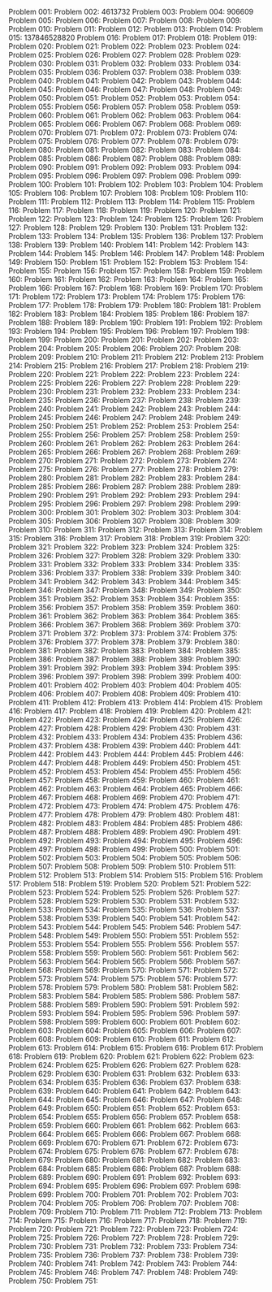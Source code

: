 Problem 001:
Problem 002: 4613732
Problem 003:
Problem 004: 906609
Problem 005:
Problem 006:
Problem 007:
Problem 008:
Problem 009:
Problem 010:
Problem 011:
Problem 012:
Problem 013:
Problem 014:
Problem 015: 137846528820
Problem 016:
Problem 017:
Problem 018:
Problem 019:
Problem 020:
Problem 021:
Problem 022:
Problem 023:
Problem 024:
Problem 025:
Problem 026:
Problem 027:
Problem 028:
Problem 029:
Problem 030:
Problem 031:
Problem 032:
Problem 033:
Problem 034:
Problem 035:
Problem 036:
Problem 037:
Problem 038:
Problem 039:
Problem 040:
Problem 041:
Problem 042:
Problem 043:
Problem 044:
Problem 045:
Problem 046:
Problem 047:
Problem 048:
Problem 049:
Problem 050:
Problem 051:
Problem 052:
Problem 053:
Problem 054:
Problem 055:
Problem 056:
Problem 057:
Problem 058:
Problem 059:
Problem 060:
Problem 061:
Problem 062:
Problem 063:
Problem 064:
Problem 065:
Problem 066:
Problem 067:
Problem 068:
Problem 069:
Problem 070:
Problem 071:
Problem 072:
Problem 073:
Problem 074:
Problem 075:
Problem 076:
Problem 077:
Problem 078:
Problem 079:
Problem 080:
Problem 081:
Problem 082:
Problem 083:
Problem 084:
Problem 085:
Problem 086:
Problem 087:
Problem 088:
Problem 089:
Problem 090:
Problem 091:
Problem 092:
Problem 093:
Problem 094:
Problem 095:
Problem 096:
Problem 097:
Problem 098:
Problem 099:
Problem 100:
Problem 101:
Problem 102:
Problem 103:
Problem 104:
Problem 105:
Problem 106:
Problem 107:
Problem 108:
Problem 109:
Problem 110:
Problem 111:
Problem 112:
Problem 113:
Problem 114:
Problem 115:
Problem 116:
Problem 117:
Problem 118:
Problem 119:
Problem 120:
Problem 121:
Problem 122:
Problem 123:
Problem 124:
Problem 125:
Problem 126:
Problem 127:
Problem 128:
Problem 129:
Problem 130:
Problem 131:
Problem 132:
Problem 133:
Problem 134:
Problem 135:
Problem 136:
Problem 137:
Problem 138:
Problem 139:
Problem 140:
Problem 141:
Problem 142:
Problem 143:
Problem 144:
Problem 145:
Problem 146:
Problem 147:
Problem 148:
Problem 149:
Problem 150:
Problem 151:
Problem 152:
Problem 153:
Problem 154:
Problem 155:
Problem 156:
Problem 157:
Problem 158:
Problem 159:
Problem 160:
Problem 161:
Problem 162:
Problem 163:
Problem 164:
Problem 165:
Problem 166:
Problem 167:
Problem 168:
Problem 169:
Problem 170:
Problem 171:
Problem 172:
Problem 173:
Problem 174:
Problem 175:
Problem 176:
Problem 177:
Problem 178:
Problem 179:
Problem 180:
Problem 181:
Problem 182:
Problem 183:
Problem 184:
Problem 185:
Problem 186:
Problem 187:
Problem 188:
Problem 189:
Problem 190:
Problem 191:
Problem 192:
Problem 193:
Problem 194:
Problem 195:
Problem 196:
Problem 197:
Problem 198:
Problem 199:
Problem 200:
Problem 201:
Problem 202:
Problem 203:
Problem 204:
Problem 205:
Problem 206:
Problem 207:
Problem 208:
Problem 209:
Problem 210:
Problem 211:
Problem 212:
Problem 213:
Problem 214:
Problem 215:
Problem 216:
Problem 217:
Problem 218:
Problem 219:
Problem 220:
Problem 221:
Problem 222:
Problem 223:
Problem 224:
Problem 225:
Problem 226:
Problem 227:
Problem 228:
Problem 229:
Problem 230:
Problem 231:
Problem 232:
Problem 233:
Problem 234:
Problem 235:
Problem 236:
Problem 237:
Problem 238:
Problem 239:
Problem 240:
Problem 241:
Problem 242:
Problem 243:
Problem 244:
Problem 245:
Problem 246:
Problem 247:
Problem 248:
Problem 249:
Problem 250:
Problem 251:
Problem 252:
Problem 253:
Problem 254:
Problem 255:
Problem 256:
Problem 257:
Problem 258:
Problem 259:
Problem 260:
Problem 261:
Problem 262:
Problem 263:
Problem 264:
Problem 265:
Problem 266:
Problem 267:
Problem 268:
Problem 269:
Problem 270:
Problem 271:
Problem 272:
Problem 273:
Problem 274:
Problem 275:
Problem 276:
Problem 277:
Problem 278:
Problem 279:
Problem 280:
Problem 281:
Problem 282:
Problem 283:
Problem 284:
Problem 285:
Problem 286:
Problem 287:
Problem 288:
Problem 289:
Problem 290:
Problem 291:
Problem 292:
Problem 293:
Problem 294:
Problem 295:
Problem 296:
Problem 297:
Problem 298:
Problem 299:
Problem 300:
Problem 301:
Problem 302:
Problem 303:
Problem 304:
Problem 305:
Problem 306:
Problem 307:
Problem 308:
Problem 309:
Problem 310:
Problem 311:
Problem 312:
Problem 313:
Problem 314:
Problem 315:
Problem 316:
Problem 317:
Problem 318:
Problem 319:
Problem 320:
Problem 321:
Problem 322:
Problem 323:
Problem 324:
Problem 325:
Problem 326:
Problem 327:
Problem 328:
Problem 329:
Problem 330:
Problem 331:
Problem 332:
Problem 333:
Problem 334:
Problem 335:
Problem 336:
Problem 337:
Problem 338:
Problem 339:
Problem 340:
Problem 341:
Problem 342:
Problem 343:
Problem 344:
Problem 345:
Problem 346:
Problem 347:
Problem 348:
Problem 349:
Problem 350:
Problem 351:
Problem 352:
Problem 353:
Problem 354:
Problem 355:
Problem 356:
Problem 357:
Problem 358:
Problem 359:
Problem 360:
Problem 361:
Problem 362:
Problem 363:
Problem 364:
Problem 365:
Problem 366:
Problem 367:
Problem 368:
Problem 369:
Problem 370:
Problem 371:
Problem 372:
Problem 373:
Problem 374:
Problem 375:
Problem 376:
Problem 377:
Problem 378:
Problem 379:
Problem 380:
Problem 381:
Problem 382:
Problem 383:
Problem 384:
Problem 385:
Problem 386:
Problem 387:
Problem 388:
Problem 389:
Problem 390:
Problem 391:
Problem 392:
Problem 393:
Problem 394:
Problem 395:
Problem 396:
Problem 397:
Problem 398:
Problem 399:
Problem 400:
Problem 401:
Problem 402:
Problem 403:
Problem 404:
Problem 405:
Problem 406:
Problem 407:
Problem 408:
Problem 409:
Problem 410:
Problem 411:
Problem 412:
Problem 413:
Problem 414:
Problem 415:
Problem 416:
Problem 417:
Problem 418:
Problem 419:
Problem 420:
Problem 421:
Problem 422:
Problem 423:
Problem 424:
Problem 425:
Problem 426:
Problem 427:
Problem 428:
Problem 429:
Problem 430:
Problem 431:
Problem 432:
Problem 433:
Problem 434:
Problem 435:
Problem 436:
Problem 437:
Problem 438:
Problem 439:
Problem 440:
Problem 441:
Problem 442:
Problem 443:
Problem 444:
Problem 445:
Problem 446:
Problem 447:
Problem 448:
Problem 449:
Problem 450:
Problem 451:
Problem 452:
Problem 453:
Problem 454:
Problem 455:
Problem 456:
Problem 457:
Problem 458:
Problem 459:
Problem 460:
Problem 461:
Problem 462:
Problem 463:
Problem 464:
Problem 465:
Problem 466:
Problem 467:
Problem 468:
Problem 469:
Problem 470:
Problem 471:
Problem 472:
Problem 473:
Problem 474:
Problem 475:
Problem 476:
Problem 477:
Problem 478:
Problem 479:
Problem 480:
Problem 481:
Problem 482:
Problem 483:
Problem 484:
Problem 485:
Problem 486:
Problem 487:
Problem 488:
Problem 489:
Problem 490:
Problem 491:
Problem 492:
Problem 493:
Problem 494:
Problem 495:
Problem 496:
Problem 497:
Problem 498:
Problem 499:
Problem 500:
Problem 501:
Problem 502:
Problem 503:
Problem 504:
Problem 505:
Problem 506:
Problem 507:
Problem 508:
Problem 509:
Problem 510:
Problem 511:
Problem 512:
Problem 513:
Problem 514:
Problem 515:
Problem 516:
Problem 517:
Problem 518:
Problem 519:
Problem 520:
Problem 521:
Problem 522:
Problem 523:
Problem 524:
Problem 525:
Problem 526:
Problem 527:
Problem 528:
Problem 529:
Problem 530:
Problem 531:
Problem 532:
Problem 533:
Problem 534:
Problem 535:
Problem 536:
Problem 537:
Problem 538:
Problem 539:
Problem 540:
Problem 541:
Problem 542:
Problem 543:
Problem 544:
Problem 545:
Problem 546:
Problem 547:
Problem 548:
Problem 549:
Problem 550:
Problem 551:
Problem 552:
Problem 553:
Problem 554:
Problem 555:
Problem 556:
Problem 557:
Problem 558:
Problem 559:
Problem 560:
Problem 561:
Problem 562:
Problem 563:
Problem 564:
Problem 565:
Problem 566:
Problem 567:
Problem 568:
Problem 569:
Problem 570:
Problem 571:
Problem 572:
Problem 573:
Problem 574:
Problem 575:
Problem 576:
Problem 577:
Problem 578:
Problem 579:
Problem 580:
Problem 581:
Problem 582:
Problem 583:
Problem 584:
Problem 585:
Problem 586:
Problem 587:
Problem 588:
Problem 589:
Problem 590:
Problem 591:
Problem 592:
Problem 593:
Problem 594:
Problem 595:
Problem 596:
Problem 597:
Problem 598:
Problem 599:
Problem 600:
Problem 601:
Problem 602:
Problem 603:
Problem 604:
Problem 605:
Problem 606:
Problem 607:
Problem 608:
Problem 609:
Problem 610:
Problem 611:
Problem 612:
Problem 613:
Problem 614:
Problem 615:
Problem 616:
Problem 617:
Problem 618:
Problem 619:
Problem 620:
Problem 621:
Problem 622:
Problem 623:
Problem 624:
Problem 625:
Problem 626:
Problem 627:
Problem 628:
Problem 629:
Problem 630:
Problem 631:
Problem 632:
Problem 633:
Problem 634:
Problem 635:
Problem 636:
Problem 637:
Problem 638:
Problem 639:
Problem 640:
Problem 641:
Problem 642:
Problem 643:
Problem 644:
Problem 645:
Problem 646:
Problem 647:
Problem 648:
Problem 649:
Problem 650:
Problem 651:
Problem 652:
Problem 653:
Problem 654:
Problem 655:
Problem 656:
Problem 657:
Problem 658:
Problem 659:
Problem 660:
Problem 661:
Problem 662:
Problem 663:
Problem 664:
Problem 665:
Problem 666:
Problem 667:
Problem 668:
Problem 669:
Problem 670:
Problem 671:
Problem 672:
Problem 673:
Problem 674:
Problem 675:
Problem 676:
Problem 677:
Problem 678:
Problem 679:
Problem 680:
Problem 681:
Problem 682:
Problem 683:
Problem 684:
Problem 685:
Problem 686:
Problem 687:
Problem 688:
Problem 689:
Problem 690:
Problem 691:
Problem 692:
Problem 693:
Problem 694:
Problem 695:
Problem 696:
Problem 697:
Problem 698:
Problem 699:
Problem 700:
Problem 701:
Problem 702:
Problem 703:
Problem 704:
Problem 705:
Problem 706:
Problem 707:
Problem 708:
Problem 709:
Problem 710:
Problem 711:
Problem 712:
Problem 713:
Problem 714:
Problem 715:
Problem 716:
Problem 717:
Problem 718:
Problem 719:
Problem 720:
Problem 721:
Problem 722:
Problem 723:
Problem 724:
Problem 725:
Problem 726:
Problem 727:
Problem 728:
Problem 729:
Problem 730:
Problem 731:
Problem 732:
Problem 733:
Problem 734:
Problem 735:
Problem 736:
Problem 737:
Problem 738:
Problem 739:
Problem 740:
Problem 741:
Problem 742:
Problem 743:
Problem 744:
Problem 745:
Problem 746:
Problem 747:
Problem 748:
Problem 749:
Problem 750:
Problem 751: